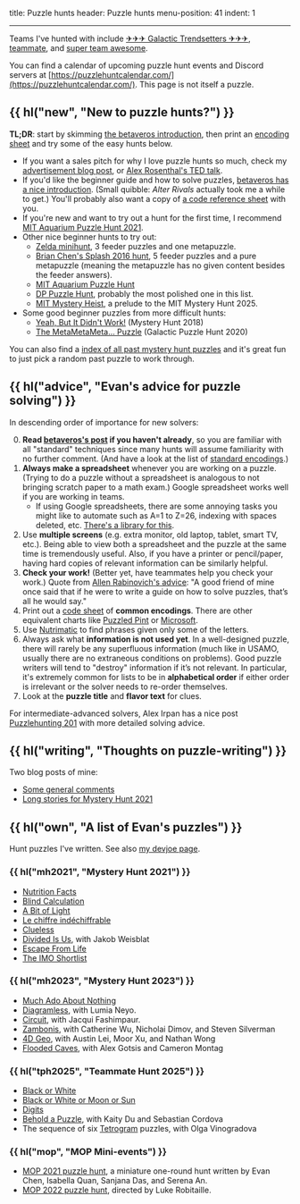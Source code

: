 title: Puzzle hunts
header: Puzzle hunts
menu-position: 41
indent: 1

---

Teams I've hunted with include
[✈✈✈ Galactic Trendsetters ✈✈✈](https://galacticpuzzlehunt.com/archive),
[teammate](https://teammatehunt.com/), and
[super team awesome](https://puzzlepotluck.com/).

You can find a calendar of upcoming puzzle hunt events and Discord servers at
[https://puzzlehuntcalendar.com/](https://puzzlehuntcalendar.com/).
This page is not itself a puzzle.

## {{ hl("new", "New to puzzle hunts?") }}

**TL;DR**: start by skimming [the betaveros introduction][betaveros],
then print an [encoding sheet][codes] and try some of the easy hunts below.

- If you want a sales pitch for why I love puzzle hunts so much,
  check my [advertisement blog post][blog-evan-puzzle-intro],
  or [Alex Rosenthal's TED talk][rosenthal-ted].
- If you'd like the beginner guide and how to solve puzzles,
  [betaveros has a nice introduction][betaveros].
  (Small quibble: _Alter Rivals_ actually took me a while to get.)
  You'll probably also want a copy of
  [a code reference sheet][codes] with you.
- If you're new and want to try out a hunt for the first time, I recommend
  [MIT Aquarium Puzzle Hunt 2021](https://puzzles.mit.edu/aquarium/2021/).
- Other nice beginner hunts to try out:
  - [Zelda minihunt](https://deusovi.github.io/puzzlefiles/zelda-minihunt.pdf),
    3 feeder puzzles and one metapuzzle.
  - [Brian Chen's Splash 2016 hunt](https://blog.vero.site/pdf/intro-puzzles.pdf),
    5 feeder puzzles and a pure metapuzzle (meaning the metapuzzle has no given
    content besides the feeder answers).
  - [MIT Aquarium Puzzle Hunt](https://puzzles.mit.edu/aquarium/)
  - [DP Puzzle Hunt](https://dp.puzzlehunt.net/unlocking.html),
    probably the most polished one in this list.
  - [MIT Mystery Heist](https://mitmysteryheist.com/puzzles/),
    a prelude to the MIT Mystery Hunt 2025.
- Some good beginner puzzles from more difficult hunts:
  - [Yeah, But It Didn't Work!](https://www.mit.edu/~puzzle/2018/full/puzzle/yeah_but_it_didnt_work.html)
    (Mystery Hunt 2018)
  - [The MetaMetaMeta... Puzzle](https://2020.galacticpuzzlehunt.com/puzzle/the-meta-meta-meta-puzzle)
    (Galactic Puzzle Hunt 2020)

You can also find a
[index of all past mystery hunt puzzles](https://devjoe.appspot.com/huntindex/)
and it's great fun to just pick a random past puzzle to work through.

[blog-evan-puzzle-intro]: https://blog.evanchen.cc/2023/11/06/an-advertisement-for-what-puzzle-hunts-are-about-and-why-theyre-cooler-than-everyday-puzzles/
[rosenthal-ted]: https://www.ted.com/talks/alex_rosenthal_the_joyful_perplexing_world_of_puzzle_hunts?language=en

## {{ hl("advice", "Evan's advice for puzzle solving") }}

In descending order of importance for new solvers:

0. **Read [betaveros's post][betaveros] if you haven't already**,
   so you are familiar with all "standard" techniques
   since many hunts will assume familiarity with no further comment.
   (And have a look at the list of [standard encodings][codes].)
1. **Always make a spreadsheet** whenever you are working on a puzzle.
   (Trying to do a puzzle without a spreadsheet is
   analogous to not bringing scratch paper to a math exam.)
   Google spreadsheet works well if you are working in teams.
   - If using Google spreadsheets, there are some annoying tasks
     you might like to automate such as A=1 to Z=26,
     indexing with spaces deleted, etc.
     [There's a library for this](https://github.com/mmachenry/mystery-hunt-sheets-addons).
2. Use **multiple screens** (e.g. extra monitor, old laptop, tablet, smart TV, etc.).
   Being able to view both a spreadsheet and the puzzle at the same time is tremendously useful.
   Also, if you have a printer or pencil/paper,
   having hard copies of relevant information can be similarly helpful.
3. **Check your work!** (Better yet, have teammates help you check your work.)
   Quote from [Allen Rabinovich's advice][advice]:
   "A good friend of mine once said that if he were to write a guide
   on how to solve puzzles, that’s all he would say."
4. Print out a [code sheet][codes] of **common encodings**.
   There are other equivalent charts like [Puzzled Pint][ppint] or [Microsoft][msenc].
5. Use [Nutrimatic](https://nutrimatic.org) to find phrases
   given only some of the letters.
6. Always ask what **information is not used yet**.
   In a well-designed puzzle, there will rarely be any superfluous information
   (much like in USAMO, usually there are no extraneous conditions on problems).
   Good puzzle writers will tend to "destroy" information if it’s not relevant.
   In particular, it's extremely common for lists to be in **alphabetical order**
   if either order is irrelevant or the solver needs to re-order themselves.
7. Look at the **puzzle title** and **flavor text** for clues.

For intermediate-advanced solvers, Alex Irpan has a nice post
[Puzzlehunting 201](https://www.alexirpan.com/2024/04/30/puzzlehunting-201.html)
with more detailed solving advice.

## {{ hl("writing", "Thoughts on puzzle-writing") }}

Two blog posts of mine:

- [Some general comments](https://blog.evanchen.cc/2021/02/18/some-puzzle-writing-thoughts-from-an-amateur/)
- [Long stories for Mystery Hunt 2021](https://blog.evanchen.cc/2021/02/21/unnecessarily-detailed-stories-of-my-mystery-hunt-puzzles/)

## {{ hl("own", "A list of Evan's puzzles") }}

Hunt puzzles I've written.
See also [my devjoe page](http://devjoe.appspot.com/huntindex/author/chenevan).

### {{ hl("mh2021", "Mystery Hunt 2021") }}

- [Nutrition Facts](https://puzzles.mit.edu/2021/puzzle/nutrition-facts/)
- [Blind Calculation](https://puzzles.mit.edu/2021/puzzle/blind-calculation/)
- [A Bit of Light](https://puzzles.mit.edu/2021/puzzle/a-bit-of-light/)
- [Le chiffre indéchiffrable](https://puzzles.mit.edu/2021/puzzle/le-chiffre-ind%C3%A9chiffrable/)
- [Clueless](https://puzzles.mit.edu/2021/puzzle/clueless/)
- [Divided Is Us](https://puzzles.mit.edu/2021/puzzle/divided-is-us/), with Jakob Weisblat
- [Escape From Life](https://puzzles.mit.edu/2021/puzzle/escape-from-life/)
- [The IMO Shortlist](https://puzzles.mit.edu/2021/puzzle/the-imo-shortlist/)

### {{ hl("mh2023", "Mystery Hunt 2023") }}

- [Much Ado About Nothing](https://puzzles.mit.edu/2023/interestingthings.museum/puzzles/much-ado-about-nothing)
- [Diagramless](https://puzzles.mit.edu/2023/puzzlefactory.place/office/diagramless), with Lumia Neyo.
- [Circuit](https://puzzles.mit.edu/2023/puzzlefactory.place/basement/circuit), with Jacqui Fashimpaur.
- [Zambonis](https://puzzles.mit.edu/2023/puzzlefactory.place/office/zambonis), with Catherine Wu, Nicholai Dimov, and Steven Silverman
- [4D Geo](https://puzzles.mit.edu/2023/puzzlefactory.place//puzzles/4d-geo), with Austin Lei, Moor Xu, and Nathan Wong
- [Flooded Caves](https://puzzles.mit.edu/2023/puzzlefactory.place//puzzles/flooded-caves), with Alex Gotsis and Cameron Montag

### {{ hl("tph2025", "Teammate Hunt 2025") }}

- [Black or White](https://2025.teammatehunt.com/puzzles/black-or-white)
- [Black or White or Moon or Sun](https://2025.teammatehunt.com/puzzles/black-or-white-or-moon-or-sun)
- [Digits](https://2025.teammatehunt.com/puzzles/digits)
- [Behold a Puzzle](https://2025.teammatehunt.com/puzzles/behold-a-puzzle), with Kaity Du and Sebastian Cordova
- The sequence of six [Tetrogram](https://2025.teammatehunt.com/puzzles/tetrogram) puzzles, with Olga Vinogradova

### {{ hl("mop", "MOP Mini-events") }}

- [MOP 2021 puzzle hunt](https://mosp.evanchen.cc),
  a miniature one-round hunt
  written by Evan Chen, Isabella Quan, Sanjana Das, and Serena An.
- [MOP 2022 puzzle hunt](https://mosp.evanchen.cc),
  directed by Luke Robitaille.

[betaveros]: https://blog.vero.site/post/puzzlehunts
[codes]: /upload/EvanPuzzleCodings.pdf
[msenc]: https://puzzlehunt.azurewebsites.net/ph21/play/encodings#
[ppint]: http://puzzledpint.com/files/2415/7835/9513/CodeSheet-201912.pdf
[advice]: https://www.mit.edu/~puzzle/resources/thinkingaboutpuzzles.html

